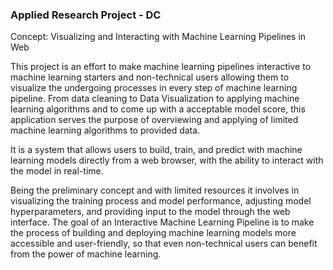 ### Applied Research Project - DC

Concept: Visualizing and Interacting with Machine Learning Pipelines in Web

This project is an effort to make machine learning pipelines interactive to machine learning starters and non-technical users allowing them to visualize the undergoing processes in every step of machine learning pipeline.
From data cleaning to Data Visualization to applying machine learning algorithms and to come up with a acceptable model score, this application serves the purpose of overviewing and applying of limited machine learning algorithms to provided data.

It is a system that allows users to build, train, and predict with machine learning models directly from a web browser, with the ability to interact with the model in real-time.

Being the preliminary concept and with limited resources it involves in visualizing the training process and model performance, adjusting model hyperparameters, and providing input to the model through the web interface. The goal of an Interactive Machine Learning Pipeline is to make the process of building and deploying machine learning models more accessible and user-friendly, so that even non-technical users can benefit from the power of machine learning.
